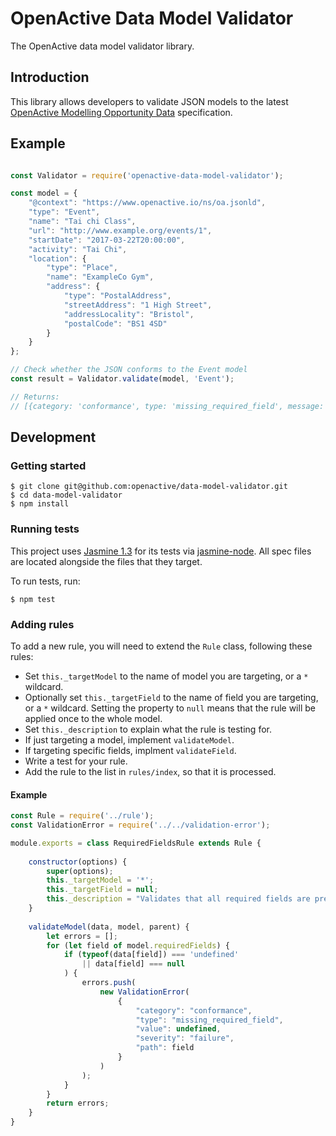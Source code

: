 # OpenActive Data Model Validator

The OpenActive data model validator library.

## Introduction

This library allows developers to validate JSON models to the latest [OpenActive Modelling Opportunity Data](https://www.openactive.io/modelling-opportunity-data/) specification.

## Example

```js

const Validator = require('openactive-data-model-validator');

const model = {
    "@context": "https://www.openactive.io/ns/oa.jsonld",
    "type": "Event",
    "name": "Tai chi Class",
    "url": "http://www.example.org/events/1",
    "startDate": "2017-03-22T20:00:00",
    "activity": "Tai Chi",
    "location": {
        "type": "Place",
        "name": "ExampleCo Gym",
        "address": {
            "type": "PostalAddress",
            "streetAddress": "1 High Street",
            "addressLocality": "Bristol",
            "postalCode": "BS1 4SD"
        }
    }
};

// Check whether the JSON conforms to the Event model
const result = Validator.validate(model, 'Event');

// Returns:
// [{category: 'conformance', type: 'missing_required_field', message: 'Required field is missing.', value: undefined, severity: 'failure', path: '$.context' }, ... ]

```

## Development

### Getting started

```shell
$ git clone git@github.com:openactive/data-model-validator.git
$ cd data-model-validator
$ npm install
```
### Running tests

This project uses [Jasmine 1.3](https://jasmine.github.io/) for its tests via [jasmine-node](https://github.com/mhevery/jasmine-node). All spec files are located alongside the files that they target.

To run tests, run:

```shell
$ npm test
```

### Adding rules

To add a new rule, you will need to extend the `Rule` class, following these rules:

* Set `this._targetModel` to the name of model you are targeting, or a `*` wildcard.
* Optionally set `this._targetField` to the name of field you are targeting, or a `*` wildcard. Setting the property to `null` means that the rule will be applied once to the whole model.
* Set `this._description` to explain what the rule is testing for.
* If just targeting a model, implement `validateModel`.
* If targeting specific fields, implment `validateField`.
* Write a test for your rule.
* Add the rule to the list in `rules/index`, so that it is processed.

#### Example

```js
const Rule = require('../rule');
const ValidationError = require('../../validation-error');

module.exports = class RequiredFieldsRule extends Rule {
    
    constructor(options) {
        super(options);
        this._targetModel = '*';
        this._targetField = null;
        this._description = "Validates that all required fields are present in the JSON data.";
    }
    
    validateModel(data, model, parent) {
        let errors = [];
        for (let field of model.requiredFields) {
            if (typeof(data[field]) === 'undefined'
                || data[field] === null
            ) {
                errors.push(
                    new ValidationError(
                        {
                            "category": "conformance",
                            "type": "missing_required_field",
                            "value": undefined,
                            "severity": "failure",
                            "path": field
                        }
                    )
                );
            }
        }
        return errors;
    }
}
```
